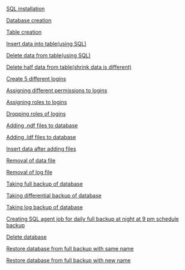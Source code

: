 [SQL installation]()

[Database creation]()

[Table creation]()

[Insert data into table(using SQL)]()

[Delete data from table(using SQL)]()

[Delete half data from table(shrink data is different)]()

[Create 5 different logins]()

[Assigning different permissions to logins]()

[Assigning roles to logins]()

[Dropping roles of logins]()

[Adding .ndf files to database]()

[Adding .ldf files to database](https://github.com/pseudoforce/MSSQL-server-DBA/tree/main/practical%20list%201/Adding-.ldf-files-to-database)

[Insert data after adding files]()

[Removal of data file]()

[Removal of log file]()

[Taking full backup of database]()

[Taking differential backup of database]()

[Taking log backup of database]()

[Creating SQL agent job for daily full backup at night at 9 pm schedule backup]()

[Delete database]()

[Restore database from full backup with same name]()

[Restore database from full backup with new name]()

